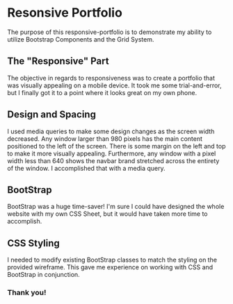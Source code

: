 # Resonsive Portfolio

The purpose of this responsive-portfolio is to demonstrate my ability to utilize Bootstrap Components and the Grid System. 

## The "Responsive" Part

The objective in regards to responsiveness was to create a portfolio that was visually appealing on a mobile device. It took me some trial-and-error, but I finally got it to a point where it looks great on my own phone. 

## Design and Spacing  

I used media queries to make some design changes as the screen width decreased. Any window larger than 980 pixels has the main content positioned to the left of the screen. There is some margin on the left and top to make it more visually appealing. Furthermore, any window with a pixel width less than 640 shows the navbar brand stretched across the entirety of the window. I accomplished that with a media query. 

## BootStrap

BootStrap was a huge time-saver! I'm sure I could have designed the whole website with my own CSS Sheet, but it would have taken more time to accomplish. 

## CSS Styling

I needed to modify existing BootStrap classes to match the styling on the provided wireframe. This gave me experience on working with CSS and BootStrap in conjunction. 

### Thank you!
